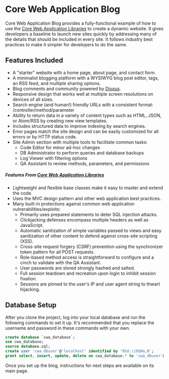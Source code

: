 # Core Web Application Blog

Core Web Application Blog provides a fully-functional example of how to use the [Core Web Application Libraries](https://github.com/chriswells0/cwa-lib) to create a dynamic website. It gives developers a baseline to launch new sites quickly by addressing many of the details that should be included in every site. It follows industry best practices to make it simpler for developers to do the same.

## Features Included

* A "starter" website with a home page, about page, and contact form.
* A minimalist blogging platform with a WYSIWYG blog post editor, tags, an RSS feed, and multiple sharing options.
* Blog comments and community powered by [Disqus](https://publishers.disqus.com/).
* Responsive design that works well at multiple screen resolutions on devices of all sizes.
* Search engine (and human!) friendly URLs with a consistent format: /controller/method/parameter
* Ability to return data in a variety of content types such as HTML, JSON, or Atom/RSS by creating new view templates.
* Includes structured data to improve indexing by search engines.
* Error pages match the site design and can be easily customized for all errors or by HTTP status code.
* Site Admin section with multiple tools to facilitate common tasks:
  * Code Editor for minor ad-hoc changes
  * DB Administrator to perform queries and database backups
  * Log Viewer with filtering options
  * QA Assistant to review methods, parameters, and permissions

##### Features From [Core Web Application Libraries](https://github.com/chriswells0/cwa-lib)

* Lightweight and flexible base classes make it easy to master and extend the code.
* Uses the MVC design pattern and other web application best practices.
* Many built-in protections against common web application vulnerabilities/exploits:
  * Primarily uses prepared statements to deter SQL injection attacks.
  * Clickjacking defenses encompass multiple headers as well as JavaScript.
  * Automatic sanitization of simple variables passed to views and easy sanitization of other content to defend against cross-site scripting (XSS).
  * Cross-site request forgery (CSRF) prevention using the synchronizer token pattern for all POST requests.
  * Role-based method access is straightforward to configure and a cinch to validate with the QA Assistant.
  * User passwords are stored strongly hashed and salted.
  * Full session teardown and recreation upon login to inhibit session fixation.
  * Sessions are pinned to the user's IP and user agent string to thwart hijacking.

## Database Setup

After you clone the project, log into your local database and run the following commands to set it up. It's recommended that you replace the username and password in these commands with your own.

```sql
create database `cwa_database`;
use cwa_database;
source database.sql;
create user 'cwa_dbuser'@'localhost' identified by '9Sd.!i9$Ha,R';
grant select, insert, update, delete on cwa_database.* to 'cwa_dbuser'@'localhost';
```

Once you set up the blog, instructions for next steps are available on its main page.
